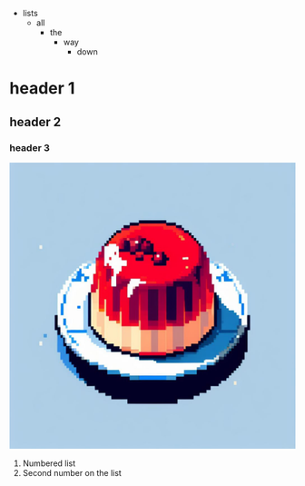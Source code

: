 - lists
    - all
        - the 
            - way   
                - down

# header 1
## header 2
### header 3

![image](/images/logo.jpeg)

1. Numbered list
2. Second number on the list


